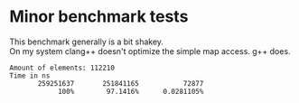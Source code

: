 # Minor benchmark tests  

This benchmark generally is a bit shakey.  
On my system clang++ doesn't optimize the simple map access. g++ does.  

```
Amount of elements: 112210
Time in ns
       259251637       251841165           72877
            100%        97.1416%      0.0281105%
```

